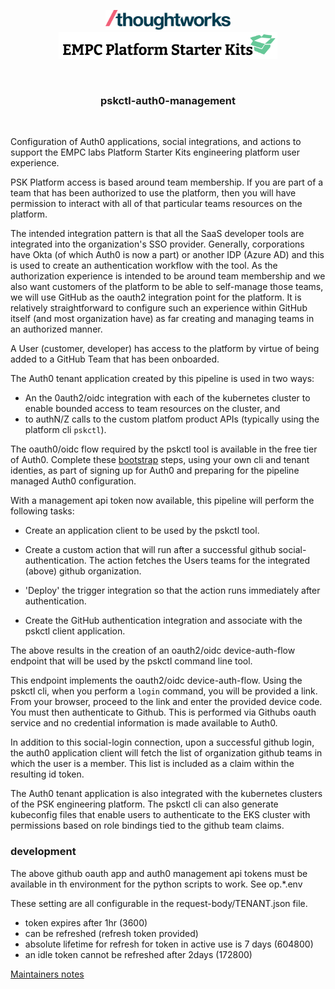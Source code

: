 <div align="center">
	<p>
		<img alt="Thoughtworks Logo" src="https://raw.githubusercontent.com/ThoughtWorks-DPS/static/master/thoughtworks_flamingo_wave.png?sanitize=true" width=200 />
    <br />
		<img alt="DPS Title" src="https://raw.githubusercontent.com/ThoughtWorks-DPS/static/master/EMPCPlatformStarterKitsImage.png?sanitize=true" width=350/>
	</p>
  <br />
  <h3>pskctl-auth0-management</h3>
</div>
<br />


Configuration of Auth0 applications, social integrations, and actions to support the EMPC labs Platform Starter Kits engineering platform user experience.  

PSK Platform access is based around team membership. If you are part of a team that has been authorized to use the platform, then you will have permission to interact with all of that particular teams resources on the platform.  

The intended integration pattern is that all the SaaS developer tools are integrated into the organization's SSO provider. Generally, corporations have Okta (of which Auth0 is now a part) or another IDP (Azure AD) and this is used to create an authentication workflow with the tool. As the authorization experience is intended to be around team membership and we also want customers of the platform to be able to self-manage those teams, we will use GitHub as the oauth2 integration point for the platform. It is relatively straightforward to configure such an experience within GitHub itself (and most organization have) as far creating and managing teams in an authorized manner.  

A User (customer, developer) has access to the platform by virtue of being added to a GitHub Team that has been onboarded.  

The Auth0 tenant application created by this pipeline is used in two ways:  
- An the 0auth2/oidc integration with each of the kubernetes cluster to enable bounded access to team resources on the cluster, and
- to authN/Z calls to the custom platfom product APIs (typically using the platform cli `pskctl`).

The oauth0/oidc flow required by the pskctl tool is available in the free tier of Auth0. Complete these [bootstrap](doc/bootstrap.md) steps, using your own cli and tenant identies, as part of signing up for Auth0 and preparing for the pipeline managed Auth0 configuration.  

With a management api token now available, this pipeline will perform the following tasks:

* Create an application client to be used by the pskctl tool.

* Create a custom action that will run after a successful github social-authentication. The action fetches the Users teams for the integrated (above) github organization.  

* 'Deploy' the trigger integration so that the action runs immediately after authentication.

* Create the GitHub authentication integration and associate with the pskctl client application.

The above results in the creation of an oauth2/oidc device-auth-flow endpoint that will be used by the pskctl command line tool.

This endpoint implements the oauth2/oidc device-auth-flow. Using the pskctl cli, when you perform a `login` command, you will be provided a link. From your browser, proceed to the link and enter the provided device code. You must then authenticate to Github. This is performed via Githubs oauth service and no credential information is made available to Auth0.  

In addition to this social-login connection, upon a successful github login, the auth0 application client will fetch the list of organization github teams in which the user is a member. This list is included as a claim within the resulting id token.

The Auth0 tenant application is also integrated with the kubernetes clusters of the PSK engineering platform. The pskctl cli can also generate kubeconfig files that enable users to authenticate to the EKS cluster with permissions based on role bindings tied to the github team claims.  

### development

The above github oauth app and auth0 management api tokens must be available in th environment for the python scripts to work. See op.*.env  

These setting are all configurable in the request-body/TENANT.json file.
- token expires after 1hr (3600)
- can be refreshed (refresh token provided)
- absolute lifetime for refresh for token in active use is 7 days (604800)
- an idle token cannot be refreshed after 2days (172800)

[Maintainers notes](doc/maintainers.md)
